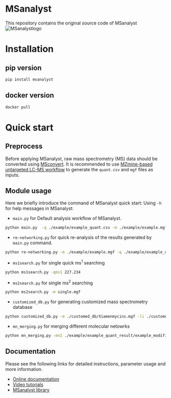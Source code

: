 # MSanalyst
This repository contains the original source code of MSanalyst
![MSanalystlogo](MSanalyst_logo.jpg)

# Installation
## pip version
```bash
pip install msanalyst
```
## docker version
```bash
docker pull
```


# Quick start
## Preprocess
Before applying MSanalyst, raw mass spectrometry (MS) data should be converted using [MSconvert](https://mzmine.github.io/mzmine_documentation/data_conversion.html). 
It is recommended to use [MZmine-based untargeted LC-MS workflow](https://mzmine.github.io/mzmine_documentation/workflows/lcmsworkflow/lcms-workflow.html) 
to generate the `quant.csv` and `mgf` files as inputs. 

## Module usage
Here we briefly introduce the command of MSanalyst quick start:
Using `-h` for help messages in MSanalyst: 

- `main.py` 
for Default analysis workflow of MSanalyst.

```bash
python main.py  -q ./example/example_quant.csv -m ./example/example.mgf -o ./example/
```

- `re-networking.py` for quick re-analysis of the results generated by `main.py` command.

```bash
python re-networking.py -m ./example/example.mgf -q ./example/example_quant.csv -scm neutral_loss -scs 0.5 -scp 4
```

- `ms1search.py`
for single quick ms<sup>1</sup> searching

```bash
python ms1search.py -qms1 227.234
```

- `ms2search.py` 
for single ms<sup>2</sup> searching

```bash
python ms2search.py -m single.mgf
```

- `customized_db.py` 
for generating customized mass spectrometry database

```bash
python customized_db.py -m ./customed_db/Xiamenmycins.mgf -li ./customed_db/Xiamenmycins.xlsx 
```

- `mn_merging.py`
for merging different molecular netowrks

```bash
python mn_merging.py -mn1 ./example/example_quant_result/example_modified_cosine_0.7_5.graphml -mn2 ./example/example_quant_result/example_modified_cosine_0.1_1.graphml -o ./example/
```

## Documentation
Please see the following links for detailed instructions, parameter usage and more information.
- [Online documentation](https://msanalyst.net/a/about) 
- [Video tutorials](https://msanalyst.net/a/about)
- [MSanalyst library](https://drive.google.com/file/d/1w6HF3w1KIJlTz_QaVqqtN1BzkGDhDgzw/view)

